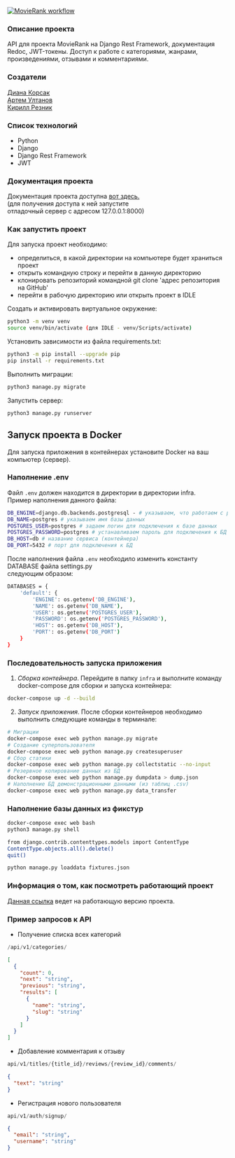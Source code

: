


[![MovieRank workflow](https://github.com/Invictus-7/movie_rank/actions/workflows/yamdb_workflow.yml/badge.svg)](https://github.com/Invictus-7/movie_rank/actions/workflows/yamdb_workflow.yml)

### Описание проекта  

API для проекта MovieRank на Django Rest Framework, документация Redoc, JWT-токены.
Доступ к работе с категориями, жанрами, произведениями, отзывами и комментариями.  

### Создатели

[Диана Корсак](https://github.com/onemi) <br>
[Артем Ултанов](https://github.com/WayBro-54) <br>
[Кирилл Резник](https://github.com/Invictus-7) <br>

### Список технологий
- Python
- Django
- Django Rest Framework
- JWT


### Документация проекта

Документация проекта доступна [вот здесь.](http://127.0.0.1:8000/redoc/) <br>
(для получения доступа к ней запустите<br>
отладочный сервер с адресом 127.0.0.1:8000)


### Как запустить проект  

Для запуска проект необходимо:<br>
- определиться, в какой директории на компьютере будет храниться проект<br>
- открыть командную строку и перейти в данную директорию<br>
- клонировать репозиторий командной git clone 'адрес репозитория на GitHub'<br>
- перейти в рабочую директорию или открыть проект в IDLE<br>

Создать и активировать виртуальное окружение:

```bash
python3 -m venv venv
source venv/bin/activate (для IDLE - venv/Scripts/activate)
```
  
Установить зависимости из файла requirements.txt:

```bash
python3 -m pip install --upgrade pip
pip install -r requirements.txt
```
  
Выполнить миграции:

```bash
python3 manage.py migrate
```
  
Запустить сервер:

```bash
python3 manage.py runserver
```

## Запуск проекта в Docker
Для запуска приложения в контейнерах установите Docker на ваш компьютер (сервер). 

### Наполнение .env
Файл `.env` должен находится в директории в директории infra.<br>
Пример наполнения данного файла:<br>

```bash
DB_ENGINE=django.db.backends.postgresql - # указываем, что работаем с postgresql
DB_NAME=postgres # указываем имя базы данных
POSTGRES_USER=postgres # задаем логин для подключения к базе данных
POSTGRES_PASSWORD=postgres # устанавливаем пароль для подключения к БД (установите свой)
DB_HOST=db # название сервиса (контейнера)
DB_PORT=5432 # порт для подключения к БД
```
После наполнения файла `.env` необходило изменить константу DATABASE файла settings.py<br>
следующим образом:
```bash
DATABASES = {
    'default': {
        'ENGINE': os.getenv('DB_ENGINE'),
        'NAME': os.getenv('DB_NAME'),
        'USER': os.getenv('POSTGRES_USER'),
        'PASSWORD': os.getenv('POSTGRES_PASSWORD'),
        'HOST': os.getenv('DB_HOST'),
        'PORT': os.getenv('DB_PORT')
    }
}
```

### Последовательность запуска приложения
1. *Сборка контейнера*.
Перейдите в папку `infra` и выполните команду docker-compose для сборки и запуска контейнера:
```bash
docker-compose up -d --build
```
2. *Запуск приложения*.
После сборки контейнеров необходимо выполнить следующие команды в терминале:
```bash
# Миграции
docker-compose exec web python manage.py migrate
# Создание суперпользователя
docker-compose exec web python manage.py createsuperuser
# Сбор статики
docker-compose exec web python manage.py collectstatic --no-input
# Резервное копирование данных из БД
docker-compose exec web python manage.py dumpdata > dump.json
# Наполнение БД демонстрационными данными (из таблиц .csv)
docker-compose exec web python manage.py data_transfer
```
### Наполнение базы данных из фикстур
```bash
docker-compose exec web bash
python3 manage.py shell

from django.contrib.contenttypes.models import ContentType
ContentType.objects.all().delete()
quit()

python manage.py loaddata fixtures.json
```

### Информация о том, как посмотреть работающий проект
[Данная ссылка](http://84.201.161.20/api/v1/) ведет на работающую версию проекта. <br>

### Пример запросов к API
- Получение списка всех категорий

```python
/api/v1/categories/
```

```json
[
  {
    "count": 0,
    "next": "string",
    "previous": "string",
    "results": [
      {
        "name": "string",
        "slug": "string"
      }
    ]
  }
]
```

- Добавление комментария к отзыву 

```python
api/v1/titles/{title_id}/reviews/{review_id}/comments/
```

```json
{
  "text": "string"
}
```

- Регистрация нового пользователя

```python
api/v1/auth/signup/
```

```json
{
  "email": "string",
  "username": "string"
}
```
